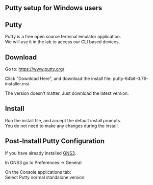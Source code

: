 Putty setup for Windows users
-----------------------------

Putty
-----

Putty is a free open source terminal emulator application.  
We will use it in the lab to access our CLI based devices.  

Download
--------

Go to: https://www.putty.org/

Click "Download Here", and download the install file: putty-64bit-0.76-installer.msi

The version doesn't matter. Just download the latest version.

Install
-------

Run the install file, and accept the default install prompts.  
You do not need to make any changes during the install.  

Post-Install Putty Configuration
--------------------------------

If you have already installed [GNS3](https://github.com/divergence-wiki/ntt/blob/main/windows/GNS3-setup.md).  

In GNS3 go to Preferences -> General

On the Console applications tab:  
Select Putty normal standalone version  
